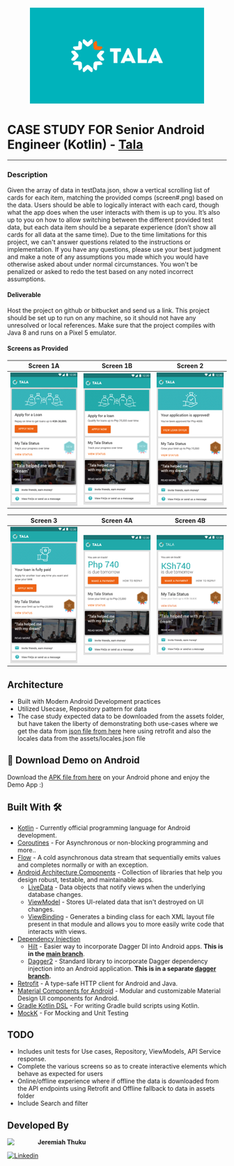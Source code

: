 <p align="center"><a href="https://safeboda.com/ke/" target="_blank"><img src="https://github.com/jeremy02/Tala-Challenge/blob/main/public/tala_logo.png" width="400"></a></p>

# CASE STUDY FOR Senior Android Engineer (Kotlin) - [Tala](https://tala.co/)

---
### Description
Given the array of data in testData.json, show a vertical scrolling list of cards for each item,
matching the provided comps (screen#.png) based on the data. Users should be able to logically
interact with each card, though what the app does when the user interacts with them is up to
you.
It’s also up to you on how to allow switching between the different provided test data, but each
data item should be a separate experience (don’t show all cards for all data at the same time).
Due to the time limitations for this project, we can't answer questions related to the instructions
or implementation. If you have any questions, please use your best judgment and make a note
of any assumptions you made which you would have otherwise asked about under normal
circumstances. You won't be penalized or asked to redo the test based on any noted incorrect
assumptions.

#### Deliverable
Host the project on github or bitbucket and send us a link. This project should be set up to run
on any machine, so it should not have any unresolved or local references.
Make sure that the project compiles with Java 8 and runs on a Pixel 5 emulator.

#### Screens as Provided
Screen 1A           |  Screen 1B            |  Screen 2
:-------------------------:|:-------------------------:|:-------------------------:
![](public/screen1a.png)  |  ![](public/screen1b.png)  |  ![](public/screen2.png)

Screen 3           |  Screen 4A            |  Screen 4B
:-------------------------:|:-------------------------:|:-------------------------:
![](public/screen3.png)  |  ![](public/screen4a.png)  |  ![](public/screen4b.png)

## Architecture
* Built with Modern Android Development practices
* Utilized Usecase, Repository pattern for data
* The case study expected data to be downloaded from the assets folder, but have taken the liberty of demonstrating both use-cases where
  we get the data from [json file from here](https://github.com/jeremy02/Tala-Challenge/blob/main/app/src/main/assets/testData.json?raw=true) here using retrofit and also the locales data from the assets/locales.json file

## 📱 Download Demo on Android
Download the [APK file from here]() on your Android phone and enjoy the Demo App :)

## Built With 🛠
- [Kotlin](https://kotlinlang.org/) - Currently official programming language for Android development.
- [Coroutines](https://kotlinlang.org/docs/reference/coroutines-overview.html) - For Asynchronous or non-blocking programming and more..
- [Flow](https://kotlin.github.io/kotlinx.coroutines/kotlinx-coroutines-core/kotlinx.coroutines.flow/-flow/) - A cold asynchronous data stream that sequentially emits values and completes normally or with an exception.
- [Android Architecture Components](https://developer.android.com/topic/libraries/architecture) - Collection of libraries that help you design robust, testable, and maintainable apps.
  - [LiveData](https://developer.android.com/topic/libraries/architecture/livedata) - Data objects that notify views when the underlying database changes.
  - [ViewModel](https://developer.android.com/topic/libraries/architecture/viewmodel) - Stores UI-related data that isn't destroyed on UI changes.
  - [ViewBinding](https://developer.android.com/topic/libraries/view-binding) - Generates a binding class for each XML layout file present in that module and allows you to more easily write code that interacts with views.
- [Dependency Injection](https://developer.android.com/training/dependency-injection)
  - [Hilt](https://dagger.dev/hilt) - Easier way to incorporate Dagger DI into Android apps. **This is in the [main branch](https://github.com/wajahatkarim3/Imagine)**.
  - [Dagger2](https://dagger.dev/) - Standard library to incorporate Dagger dependency injection into an Android application. **This is in a separate [dagger branch](https://github.com/wajahatkarim3/Imagine/tree/dagger-branch).**
- [Retrofit](https://square.github.io/retrofit/) - A type-safe HTTP client for Android and Java.
- [Material Components for Android](https://github.com/material-components/material-components-android) - Modular and customizable Material Design UI components for Android.
- [Gradle Kotlin DSL](https://docs.gradle.org/current/userguide/kotlin_dsl.html) - For writing Gradle build scripts using Kotlin.
- [MockK](https://mockk.io) - For Mocking and Unit Testing

## TODO
* Includes unit tests for Use cases, Repository, ViewModels, API Service response.
* Complete the various screens so as to create interactive elements which behave as expected for users
* Online/offline experience where if offline the data is downloaded from the API endpoints using Retrofit and Offline fallback to data in assets folder
* Include Search and filter

## Developed By

<a href="https://www.linkedin.com/in/jeremiah-thuku/" target="_blank">
  <img src="https://avatars.githubusercontent.com/u/6048156?v=4" width="70" align="left">
</a>

**Jeremiah Thuku**

[![Linkedin](https://img.shields.io/badge/-linkedin-grey?logo=linkedin)](https://www.linkedin.com/in/jeremiah-thuku/)

